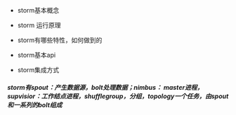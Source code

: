 * storm基本概念

* storm 运行原理

* storm有哪些特性，如何做到的
* storm基本api
* storm集成方式

##### storm有spout：产生数据源，bolt处理数据；nimbus： master进程，supvisior：工作结点进程，shufflegroup，分组，topology一个任务，由spout和一系列的bolt组成



